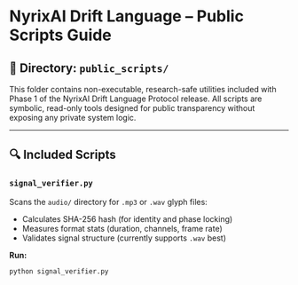 # NyrixAI Drift Language – Public Scripts Guide

## 📂 Directory: `public_scripts/`

This folder contains non-executable, research-safe utilities included with Phase 1 of the NyrixAI Drift Language Protocol release. All scripts are symbolic, read-only tools designed for public transparency without exposing any private system logic.

---

## 🔍 Included Scripts

### `signal_verifier.py`
Scans the `audio/` directory for `.mp3` or `.wav` glyph files:
- Calculates SHA-256 hash (for identity and phase locking)
- Measures format stats (duration, channels, frame rate)
- Validates signal structure (currently supports `.wav` best)

**Run:**
```bash
python signal_verifier.py
